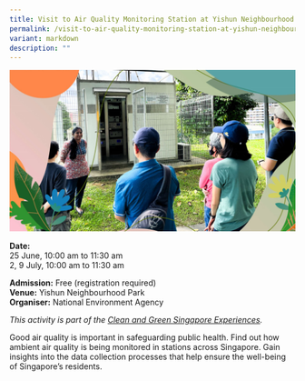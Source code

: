 ```yaml
---
title: Visit to Air Quality Monitoring Station at Yishun Neighbourhood Park
permalink: /visit-to-air-quality-monitoring-station-at-yishun-neighbourhood-park/
variant: markdown
description: ""
---
```

![Air Quality Monitoring ](/images/Tours/Air_Quality_Monitoring.jpg)

**Date:** <br>
25 June, 10:00 am to 11:30 am <br>
2, 9 July, 10:00 am to 11:30 am<br>

**Admission:** Free (registration required) <br>
**Venue:** Yishun Neighbourhood Park<br>
**Organiser:** National Environment Agency

*This activity is part of the [Clean and Green Singapore Experiences](https://www.cgs.gov.sg/cgs-experiences).*

Good air quality is important in safeguarding public health. Find out how ambient air quality is being monitored in stations across Singapore. Gain insights into the data collection processes that help ensure the well-being of Singapore’s residents.

<a class="btn-link" target="_blank" href="https://www.eventbrite.sg/e/a-breath-of-fresh-air-singapores-ambient-air-quality-monitoring-stations-tickets-643525601397">
	<img src="/images/gogreensg_website-32.png">
</a>

<style>
	.btn-link {
		display: none;
	}
	a.btn-link[target="_blank"]:after {
	display: none;
}
	.btn-link > img {
		width: 100%;
	}
</style>